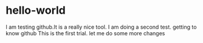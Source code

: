 # hello-world
I am testing github.It is a really nice tool.
I am doing a second test.
getting to know github
This is the first trial.
let me do some more changes
